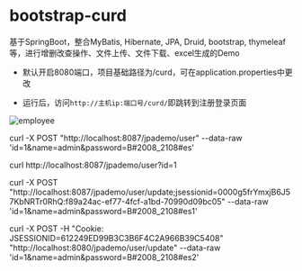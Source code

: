 # bootstrap-curd
基于SpringBoot，整合MyBatis, Hibernate, JPA, Druid, bootstrap, thymeleaf等，进行增删改查操作、文件上传、文件下载、excel生成的Demo


- 默认开启8080端口，项目基础路径为/curd，可在application.properties中更改

- 运行后，访问`http://主机ip:端口号/curd/`即跳转到注册登录页面

![employee](https://img-blog.csdnimg.cn/20200130082937376.png?x-oss-process=image/watermark,type_ZmFuZ3poZW5naGVpdGk,shadow_10,text_aHR0cHM6Ly9oYW5xdWFuLmJsb2cuY3Nkbi5uZXQ=,size_16,color_FFFFFF,t_70)

curl -X POST "http://localhost:8087/jpademo/user" --data-raw 'id=1&name=admin&password=B#2008_2108#es'

curl http://localhost:8087/jpademo/user?id=1

curl -X POST "http://localhost:8087/jpademo/user/update;jsessionid=0000g5frYmxjB6J57KbNRTr0RhQ:f89a24ac-ef77-4fcf-a1bd-70990d09bc05"  --data-raw 'id=1&name=admin&password=B#2008_2108#es1'

curl -X POST -H "Cookie: JSESSIONID=612249ED99B3C3B6F4C2A966B39C5408" "http://localhost:8080/jpademo/user/update" --data-raw 'id=1&name=admin&password=B#2008_2108#es2'
